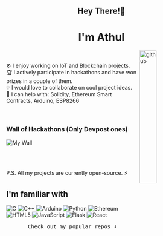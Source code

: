 <h2 align="center">Hey There!👋</h2>
<h1 align="center">I'm Athul</h1>
<img align="right" src="https://media.giphy.com/media/du3J3cXyzhj75IOgvA/giphy.gif" alt="github" width="30%" height="30%">
<br/>

 ⚙️ I enjoy working on IoT and Blockchain projects. <br/>
 🏆 I actively participate in hackathons and have won prizes in a couple of them. <br/> 
 💡 I would love to collaborate on cool project ideas. <br/> 
 💬 I can help with: Solidity, Ethereum Smart Contracts, Arduino, ESP8266 <br/><br/><br/>
 
 ### Wall of Hackathons (Only Devpost ones)
 
 ![My Wall](https://idemoed.vercel.app/api/wall?username=AS1312)
 
 <br/><br/>
 
 P.S. All my projects are currently open-source. ⚡

## I'm familiar with

 ![C](https://img.shields.io/badge/-C-333333?style=flat&logo=C&logoColor=00599C)
 ![C++](https://img.shields.io/badge/-C++-333333?style=flat&logo=C%2B%2B&logoColor=00599C)
 ![Arduino](https://img.shields.io/badge/-Arduino-333333?style=flat&logo=arduino)
 ![Python](https://img.shields.io/badge/-Python-333333?style=flat&logo=python)
 ![Ethereum](https://img.shields.io/badge/-Ethereum-333333?style=flat&logo=ethereum)
 ![HTML5](https://img.shields.io/badge/-HTML5-333333?style=flat&logo=HTML5)
 ![JavaScript](https://img.shields.io/badge/-JavaScript-333333?style=flat&logo=javascript)
 ![Flask](https://img.shields.io/badge/-Flask-333333?style=flat&logo=flask)
 ![React](https://img.shields.io/badge/-React-333333?style=flat&logo=react)

<p align="center"><samp>
Check out my popular repos ⬇️  
  </samp>
</p>
